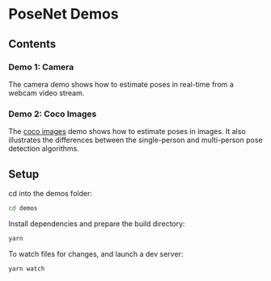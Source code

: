 # PoseNet Demos

## Contents

### Demo 1: Camera

The camera demo shows how to estimate poses in real-time from a webcam video stream.


### Demo 2: Coco Images

The [coco images](http://cocodataset.org/#home) demo shows how to estimate poses in images. It also illustrates the differences between the single-person and multi-person pose detection algorithms.


## Setup

cd into the demos folder:

```sh
cd demos
```

Install dependencies and prepare the build directory:

```sh
yarn
```

To watch files for changes, and launch a dev server:

```sh
yarn watch
```
